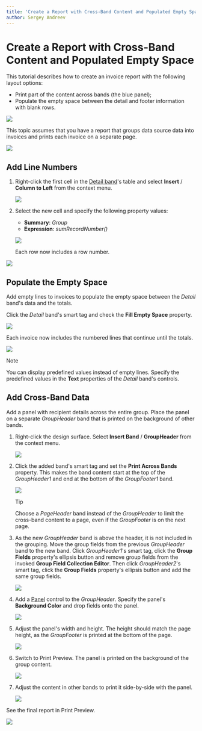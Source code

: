 ```yaml
---
title: 'Create a Report with Cross-Band Content and Populated Empty Space'
author: Sergey Andreev
---
```

# Create a Report with Cross-Band Content and Populated Empty Space

This tutorial describes how to create an invoice report with the following layout options:

- Print part of the content across bands (the blue panel);
- Populate the empty space between the detail and footer information with blank rows.

![](../../../../images/eurd-win-underlay-report-preview-6.png)

This topic assumes that you have a report that groups data source data into invoices and prints each invoice on a separate page.

![](../../../../images/eurd-win-underlay-report-preview-0.png)

## Add Line Numbers

1. Right-click the first cell in the [Detail band](../introduction-to-banded-reports.md)'s table and select **Insert** / **Column to Left** from the context menu.

	![](../../../../images/eurd-win-underlay-report-add-cell.png)

1. Select the new cell and specify the following property values:

	* **Summary**: _Group_
	* **Expression**: _sumRecordNumber()_

	![](../../../../images/eurd-win-underlay-report-add-line-numbers.png)

	Each row now includes a row number.

![](../../../../images/eurd-win-underlay-report-preview-3.png)

## Populate the Empty Space

Add empty lines to invoices to populate the empty space between the _Detail_ band's data and the totals.

Click the _Detail_ band's smart tag and check the **Fill Empty Space** property.

![](../../../../images/eurd-win-underlay-report-fillemptyspace.png)

Each invoice now includes the numbered lines that continue until the totals.

![](../../../../images/eurd-win-underlay-report-preview-4.png)

> [!NOTE]
> You can display predefined values instead of empty lines. Specify the predefined values in the **Text** properties of the _Detail_ band's controls.

## Add Cross-Band Data

Add a panel with recipient details across the entire group. Place the panel on a separate _GroupHeader_ band that is printed on the background of other bands.

1. Right-click the design surface. Select **Insert Band** / **GroupHeader** from the context menu.

	![](../../../../images/eurd-win-underlay-report-add-group-header.png)

1. Click the added band's smart tag and set the **Print Across Bands** property. This makes the band content start at the top of the _GroupHeader1_ and end at the bottom of the _GroupFooter1_ band.

	![](../../../../images/eurd-win-underlay-report-printundernextband.png)

	> [!Tip]
	> Choose a _PageHeader_ band instead of the _GroupHeader_ to limit the cross-band content to a page, even if the _GroupFooter_ is on the next page.

2. As the new _GroupHeader_ band is above the header, it is not included in the grouping. Move the group fields from the previous _GroupHeader_ band to the new band. Click _GroupHeader1_'s smart tag, click the **Group Fields** property's ellipsis button and remove group fields from the invoked **Group Field Collection Editor**. Then click _GroupHeader2_'s smart tag, click the **Group Fields** property's ellipsis button and add the same group fields.

	![](../../../../images/eurd-win-underlay-report-move-group-fields.png)

1. Add a [Panel](../use-report-elements/use-basic-report-controls/panel.md) control to the _GroupHeader_. Specify the panel's **Background Color** and drop fields onto the panel.

	![](../../../../images/eurd-win-underlay-report-add-recipient.png)

4. Adjust the panel's width and height. The height should match the page height, as the _GroupFooter_ is printed at the bottom of the page.

	![](../../../../images/eurd-win-underlay-report-adjust-crossband-height.png)

1. Switch to Print Preview. The panel is printed on the background of the group content.

	![](../../../../images/eurd-win-underlay-report-preview-5.png)

1. Adjust the content in other bands to print it side-by-side with the panel.

	![](../../../../images/eurd-win-underlay-report-adjust-width.png)

See the final report in Print Preview.

![](../../../../images/eurd-win-underlay-report-preview-6.png)